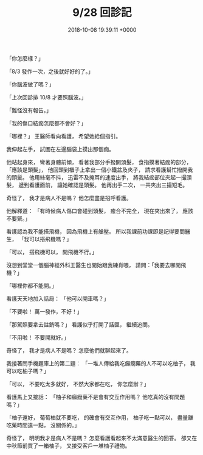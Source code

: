 ﻿---
layout: post
title: 9/28 回診記
date: 2018-10-08 19:39:11 +0000
category: 記
tags: [腦袋瓜, 看病]
---

「你怎麼樣？」

「8/3 發作一次，之後就好好的了。」

<!--more-->
「你腦波做了嗎？」

「上次回診排 10/8 才要照腦波。」

「難怪沒有報告。」

「我的傷口結痂怎麼都不會好？」

「哪裡？」
王醫師看向看護，
希望她給個指引。

我伸起左手，
試圖在左邊腦袋上摸出那個痂。

他站起身來，
彎著身體前傾，
看著我部分手撥開頭髮，
食指摸著結痂的部分，
「應該是頭髮」，
他回頭到櫃子上拿出一個小鐵盆及夾子，
請求看護幫忙撥開我的頭髮。
他用絲毫不抖，
迅雷不及掩耳的速度出手，
將我結痂部位夾起一撮頭髮，
遞到看護面前，
讓她確認是頭髮。
他再出手二次，
一共夾出三撮短毛。

奇怪了，
我才是病人不是嗎？
他怎麼盡是招呼看護。

他解釋道：
「有時候病人傷口會碰到頭髮，
癒合不完全，
現在夾出來了，
應該不要緊。」

看護認為我不能搭飛機，
因為飛機上有艙壓。
所以我課前功課即是記得要問醫生，
「我可以搭飛機嗎？」

「可以，
搭飛機可以，
開飛機不行。」

沒想到堂堂一個腦神經外科王醫生也開始跟我練肖喂，
請問：「我要去哪開飛機？」

「哪裡你都不能開。」

看護天天地加入話局：
「他可以開車嗎？」

「不要啦！
萬一發作，不好！」

「那駕照要拿去註銷嗎？」
看護似乎打開了話匣，
繼續追問。

「不用啦！
不要開就好。」

奇怪了，
我才是病人不是嗎？
怎麼他們就聊起來了。

我接著問手機題庫上的第二題：
「一堆人傳給我吃癲癇藥的人不可以吃柚子，
我可以吃柚子嗎？」

「可以，
不要吃太多就好，
不然大家都在吃，
你怎麼辦？」

看護馬上又接話：
「柚子和癲癇藥不是會有交互作用嗎？
他吃真的沒有問題嗎？」

「柚子還好，
葡萄柚就不要吃，
的確會有交互作用，
柚子吃一點可以，
盡量離吃藥時間遠一點，
沒關係的。」

奇怪了，
明明我才是病人不是嗎？
怎麼看護看起來不太滿意醫生的回答。
卻又在中秋節前買了一箱柚子，
又接受客戶一堆柚子禮物。
